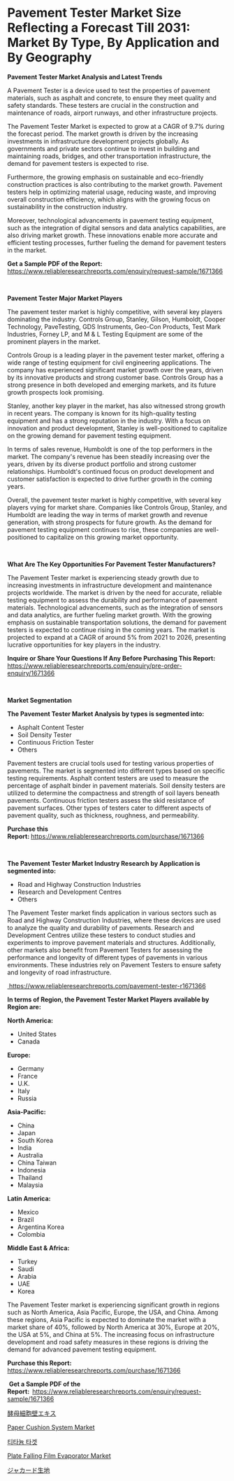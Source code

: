 <p><h1>Pavement Tester Market Size Reflecting a Forecast Till 2031: Market By Type, By Application and By Geography</h1></p><p><strong>Pavement Tester Market Analysis and Latest Trends</strong></p>
<p><p>A Pavement Tester is a device used to test the properties of pavement materials, such as asphalt and concrete, to ensure they meet quality and safety standards. These testers are crucial in the construction and maintenance of roads, airport runways, and other infrastructure projects.</p><p>The Pavement Tester Market is expected to grow at a CAGR of 9.7% during the forecast period. The market growth is driven by the increasing investments in infrastructure development projects globally. As governments and private sectors continue to invest in building and maintaining roads, bridges, and other transportation infrastructure, the demand for pavement testers is expected to rise.</p><p>Furthermore, the growing emphasis on sustainable and eco-friendly construction practices is also contributing to the market growth. Pavement testers help in optimizing material usage, reducing waste, and improving overall construction efficiency, which aligns with the growing focus on sustainability in the construction industry.</p><p>Moreover, technological advancements in pavement testing equipment, such as the integration of digital sensors and data analytics capabilities, are also driving market growth. These innovations enable more accurate and efficient testing processes, further fueling the demand for pavement testers in the market.</p></p>
<p><strong>Get a Sample PDF of the Report:&nbsp;</strong> <a href="https://www.reliableresearchreports.com/enquiry/request-sample/1671366">https://www.reliableresearchreports.com/enquiry/request-sample/1671366</a></p>
<p>&nbsp;</p>
<p><strong>Pavement Tester Major Market Players</strong></p>
<p><p>The pavement tester market is highly competitive, with several key players dominating the industry. Controls Group, Stanley, Gilson, Humboldt, Cooper Technology, PaveTesting, GDS Instruments, Geo-Con Products, Test Mark Industries, Forney LP, and M & L Testing Equipment are some of the prominent players in the market.</p><p>Controls Group is a leading player in the pavement tester market, offering a wide range of testing equipment for civil engineering applications. The company has experienced significant market growth over the years, driven by its innovative products and strong customer base. Controls Group has a strong presence in both developed and emerging markets, and its future growth prospects look promising.</p><p>Stanley, another key player in the market, has also witnessed strong growth in recent years. The company is known for its high-quality testing equipment and has a strong reputation in the industry. With a focus on innovation and product development, Stanley is well-positioned to capitalize on the growing demand for pavement testing equipment.</p><p>In terms of sales revenue, Humboldt is one of the top performers in the market. The company's revenue has been steadily increasing over the years, driven by its diverse product portfolio and strong customer relationships. Humboldt's continued focus on product development and customer satisfaction is expected to drive further growth in the coming years.</p><p>Overall, the pavement tester market is highly competitive, with several key players vying for market share. Companies like Controls Group, Stanley, and Humboldt are leading the way in terms of market growth and revenue generation, with strong prospects for future growth. As the demand for pavement testing equipment continues to rise, these companies are well-positioned to capitalize on this growing market opportunity.</p></p>
<p>&nbsp;</p>
<p><strong>What Are The Key Opportunities For Pavement Tester Manufacturers?</strong></p>
<p><p>The Pavement Tester market is experiencing steady growth due to increasing investments in infrastructure development and maintenance projects worldwide. The market is driven by the need for accurate, reliable testing equipment to assess the durability and performance of pavement materials. Technological advancements, such as the integration of sensors and data analytics, are further fueling market growth. With the growing emphasis on sustainable transportation solutions, the demand for pavement testers is expected to continue rising in the coming years. The market is projected to expand at a CAGR of around 5% from 2021 to 2026, presenting lucrative opportunities for key players in the industry.</p></p>
<p><strong>Inquire or Share Your Questions If Any Before Purchasing This Report:</strong> <a href="https://www.reliableresearchreports.com/enquiry/pre-order-enquiry/1671366">https://www.reliableresearchreports.com/enquiry/pre-order-enquiry/1671366</a></p>
<p>&nbsp;</p>
<p><strong>Market Segmentation</strong></p>
<p><strong>The Pavement Tester Market Analysis by types is segmented into:</strong></p>
<p><ul><li>Asphalt Content Tester</li><li>Soil Density Tester</li><li>Continuous Friction Tester</li><li>Others</li></ul></p>
<p><p>Pavement testers are crucial tools used for testing various properties of pavements. The market is segmented into different types based on specific testing requirements. Asphalt content testers are used to measure the percentage of asphalt binder in pavement materials. Soil density testers are utilized to determine the compactness and strength of soil layers beneath pavements. Continuous friction testers assess the skid resistance of pavement surfaces. Other types of testers cater to different aspects of pavement quality, such as thickness, roughness, and permeability.</p></p>
<p><strong>Purchase this Report:&nbsp;</strong><a href="https://www.reliableresearchreports.com/purchase/1671366">https://www.reliableresearchreports.com/purchase/1671366</a></p>
<p>&nbsp;</p>
<p><strong>The Pavement Tester Market Industry Research by Application is segmented into:</strong></p>
<p><ul><li>Road and Highway Construction Industries</li><li>Research and Development Centres</li><li>Others</li></ul></p>
<p><p>The Pavement Tester market finds application in various sectors such as Road and Highway Construction Industries, where these devices are used to analyze the quality and durability of pavements. Research and Development Centres utilize these testers to conduct studies and experiments to improve pavement materials and structures. Additionally, other markets also benefit from Pavement Testers for assessing the performance and longevity of different types of pavements in various environments. These industries rely on Pavement Testers to ensure safety and longevity of road infrastructure.</p></p>
<p><a href="https://www.reliableresearchreports.com/pavement-tester-r1671366">&nbsp;https://www.reliableresearchreports.com/pavement-tester-r1671366</a></p>
<p><strong>In terms of Region, the Pavement Tester Market Players available by Region are:</strong></p>
<p>
    <p> <strong> North America: </strong>
        <ul>
            <li>United States</li>
            <li>Canada</li>
        </ul>
        </p> 
    <p> <strong> Europe: </strong>
        <ul>
            <li>Germany</li>
            <li>France</li>
            <li>U.K.</li>
            <li>Italy</li>
            <li>Russia</li>
        </ul>
        </p> 
    <p> <strong> Asia-Pacific: </strong>
        <ul>
            <li>China</li>
            <li>Japan</li>
            <li>South Korea</li>
            <li>India</li>
            <li>Australia</li>
            <li>China Taiwan</li>
            <li>Indonesia</li>
            <li>Thailand</li>
            <li>Malaysia</li>
        </ul>
        </p> 
    <p> <strong> Latin America: </strong>
        <ul>
            <li>Mexico</li>
            <li>Brazil</li>
            <li>Argentina Korea</li>
            <li>Colombia</li>
        </ul>
        </p> 
    <p> <strong> Middle East & Africa: </strong>
        <ul>
            <li>Turkey</li>
            <li>Saudi</li>
            <li>Arabia</li>
            <li>UAE</li>
            <li>Korea</li>
        </ul>
    </p>
    </p>
<p><p>The Pavement Tester market is experiencing significant growth in regions such as North America, Asia Pacific, Europe, the USA, and China. Among these regions, Asia Pacific is expected to dominate the market with a market share of 40%, followed by North America at 30%, Europe at 20%, the USA at 5%, and China at 5%. The increasing focus on infrastructure development and road safety measures in these regions is driving the demand for advanced pavement testing equipment.</p></p>
<p><strong>Purchase this Report: </strong><a href="https://www.reliableresearchreports.com/purchase/1671366">https://www.reliableresearchreports.com/purchase/1671366</a></p>
<p>&nbsp;<strong>Get a Sample PDF of the Report:&nbsp;&nbsp;</strong><a href="https://www.reliableresearchreports.com/enquiry/request-sample/1671366">https://www.reliableresearchreports.com/enquiry/request-sample/1671366</a></p>
<p><strong></strong></p>
<p><p><a href="https://github.com/hilmi-2a/Market-Research-Report-List-1/blob/main/632396829997.md">酵母細胞壁エキス</a></p><p><a href="https://www.linkedin.com/pulse/paper-cushion-system-market-insights-cagr-trends-growth-strategies-mu0me?trackingId=37JuxfvoEGQRf%2BMqQvp1ng%3D%3D">Paper Cushion System Market</a></p><p><a href="https://medium.com/@seanturner6262/%ED%8B%B0%ED%83%80%EB%8A%84-%EB%AA%A9%ED%91%9C-%EC%8B%9C%EC%9E%A5-2031%EB%85%84%EA%B9%8C%EC%A7%80%EC%9D%98-%EB%8F%99%ED%96%A5-%EC%98%88%EC%B8%A1-%EB%B0%8F-%EA%B2%BD%EC%9F%81-%EB%B6%84%EC%84%9D-8692899a8012">티타늄 타겟</a></p><p><a href="https://www.linkedin.com/pulse/plate-falling-film-evaporator-market-exploring-share-trends-future-cj26e?trackingId=mOnVK%2FFhvlKXKRHMF%2Fykhg%3D%3D">Plate Falling Film Evaporator Market</a></p><p><a href="https://github.com/jkjreqjscoxx7/Market-Research-Report-List-1/blob/main/388255629996.md">ジャカード生地</a></p></p>